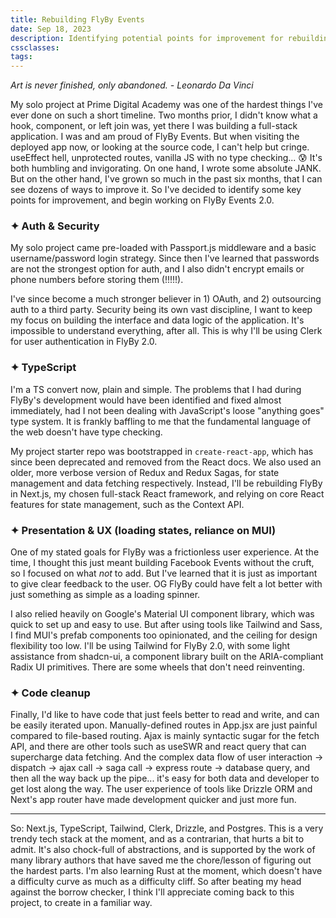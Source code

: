 ```yaml
---
title: Rebuilding FlyBy Events
date: Sep 18, 2023
description: Identifying potential points for improvement for rebuilding my solo project from Prime Digital Academy.
cssclasses: 
tags:
---
```

*Art is never finished, only abandoned. - Leonardo Da Vinci*

My solo project at Prime Digital Academy was one of the hardest things I've ever done on such a short timeline. Two months prior, I didn't know what a hook, component, or left join was, yet there I was building a full-stack application. I was and am proud of FlyBy Events. But when visiting the deployed app now, or looking at the source code, I can't help but cringe. useEffect hell, unprotected routes, vanilla JS with no type checking... 😰 It's both humbling and invigorating. On one hand, I wrote some absolute JANK. But on the other hand, I've grown so much in the past six months, that I can see dozens of ways to improve it. So I've decided to identify some key points for improvement, and begin working on FlyBy Events 2.0.

### ✦ Auth & Security

My solo project came pre-loaded with Passport.js middleware and a basic username/password login strategy. Since then I've learned that passwords are not the strongest option for auth, and I also didn't encrypt emails or phone numbers before storing them (!!!!!).

I've since become a much stronger believer in 1) OAuth, and 2) outsourcing auth to a third party. Security being its own vast discipline, I want to keep my focus on building the interface and data logic of the application. It's impossible to understand everything, after all. This is why I'll be using Clerk for user authentication in FlyBy 2.0.

### ✦ TypeScript

I'm a TS convert now, plain and simple. The problems that I had during FlyBy's development would have been identified and fixed almost immediately, had I not been dealing with JavaScript's loose "anything goes" type system. It is frankly baffling to me that the fundamental language of the web doesn't have type checking.

My project starter repo was bootstrapped in `create-react-app`, which has since been deprecated and removed from the React docs. We also used an older, more verbose version of Redux and Redux Sagas, for state management and data fetching respectively. Instead, I'll be rebuilding FlyBy in Next.js, my chosen full-stack React framework, and relying on core React features for state management, such as the Context API.

### ✦ Presentation & UX (loading states, reliance on MUI)
One of my stated goals for FlyBy was a frictionless user experience. At the time, I thought this just meant building Facebook Events without the cruft, so I focused on what *not* to add. But I've learned that it is just as important to give clear feedback to the user. OG FlyBy could have felt a lot better with just something as simple as a loading spinner.

I also relied heavily on Google's Material UI component library, which was quick to set up and easy to use. But after using tools like Tailwind and Sass, I find MUI's prefab components too opinionated, and the ceiling for design flexibility too low. I'll be using Tailwind for FlyBy 2.0, with some light assistance from shadcn-ui, a component library built on the ARIA-compliant Radix UI primitives. There are some wheels that don't need reinventing.

### ✦ Code cleanup

Finally, I'd like to have code that just feels better to read and write, and can be easily iterated upon. Manually-defined routes in App.jsx are just painful compared to file-based routing. Ajax is mainly syntactic sugar for the fetch API, and there are other tools such as useSWR and react query that can supercharge data fetching. And the complex data flow of user interaction -> dispatch -> ajax call -> saga call -> express route -> database query, and then all the way back up the pipe... it's easy for both data and developer to get lost along the way. The user experience of tools like Drizzle ORM and Next's app router have made development quicker and just more fun.

---
So: Next.js, TypeScript, Tailwind, Clerk, Drizzle, and Postgres. This is a very trendy tech stack at the moment, and as a contrarian, that hurts a bit to admit. It's also chock-full of abstractions, and is supported by the work of many library authors that have saved me the chore/lesson of figuring out the hardest parts. I'm also learning Rust at the moment, which doesn't have a difficulty curve as much as a difficulty cliff. So after beating my head against the borrow checker, I think I'll appreciate coming back to this project, to create in a familiar way.